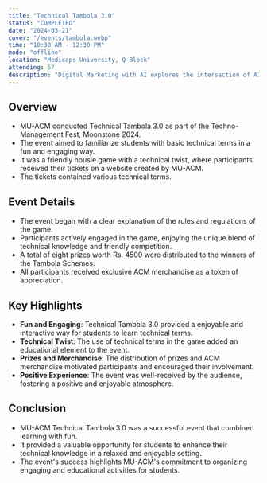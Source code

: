 ```yaml
---
title: "Technical Tambola 3.0"
status: "COMPLETED"
date: "2024-03-21"
cover: "/events/tambola.webp"
time: "10:30 AM - 12:30 PM"
mode: "offline"
location: "Medicaps University, Q Block"
attending: 57
description: "Digital Marketing with AI explores the intersection of AI and digital marketing through expert sessions on AI-driven strategies. The recent session offered insights into using AI for personalised campaigns, data-driven decisions, and enhanced customer engagement."
---
```


## Overview

- MU-ACM conducted Technical Tambola 3.0 as part of the Techno-Management Fest, Moonstone 2024.
- The event aimed to familiarize students with basic technical terms in a fun and engaging way.
- It was a friendly housie game with a technical twist, where participants received their tickets on a website created by MU-ACM.
- The tickets contained various technical terms.

## Event Details

- The event began with a clear explanation of the rules and regulations of the game.
- Participants actively engaged in the game, enjoying the unique blend of technical knowledge and friendly competition.
- A total of eight prizes worth Rs. 4500 were distributed to the winners of the Tambola Schemes.
- All participants received exclusive ACM merchandise as a token of appreciation.

## Key Highlights

- **Fun and Engaging**: Technical Tambola 3.0 provided a enjoyable and interactive way for students to learn technical terms.
- **Technical Twist**: The use of technical terms in the game added an educational element to the event.
- **Prizes and Merchandise**: The distribution of prizes and ACM merchandise motivated participants and encouraged their involvement.
- **Positive Experience**: The event was well-received by the audience, fostering a positive and enjoyable atmosphere.

## Conclusion

- MU-ACM Technical Tambola 3.0 was a successful event that combined learning with fun.
- It provided a valuable opportunity for students to enhance their technical knowledge in a relaxed and enjoyable setting.
- The event's success highlights MU-ACM's commitment to organizing engaging and educational activities for students.
